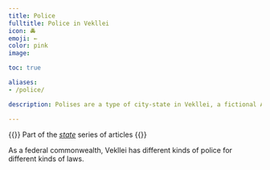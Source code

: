```yaml
---
title: Police
fulltitle: Police in Vekllei
icon: 🚔
emoji: ←
color: pink
image:

toc: true

aliases:
- /police/

description: Polises are a type of city-state in Vekllei, a fictional Atlantic country.

---
```

{{<note series>}}
 Part of the *[state](/state/)* series of articles
{{</note>}}

As a federal commonwealth, Vekllei has different kinds of police for different kinds of laws.
